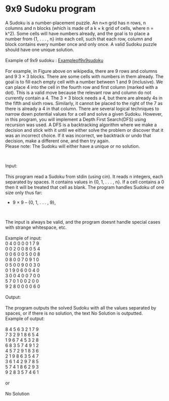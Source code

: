 <h1>9x9 Sudoku program</h1>
<p>A Sudoku is a number-placement puzzle. An n×n grid has n rows, n columns and n blocks (which is made of
a k × k grid of cells, where n = k^2). Some cells will have numbers already, and the goal is to place a number
from {1, . . . , n} into each cell, such that each row, column and block contains every number once and only
once. A valid Sudoku puzzle should have one unique solution.
</br></br>
Example of 9x9 sudoku : <a href="https://en.wikipedia.org/wiki/Sudoku">Exampleof9x9sudoku</a> </br></br>
For example, in Figure above on wikipedia, there are 9 rows and columns and 9 3 × 3 blocks. There are some cells with
numbers in them already. The goal is to fill each empty cell with a number between 1 and 9 (inclusive). We can
place 4 into the cell in the fourth row and first column (marked with a dot). This is a valid move because the
relevant row and column do not currently contain a 4. The 3 × 3 block needs a 4, but there are already 4s in the
fifth and sixth rows. Similarly, it cannot be placed to the right of the 7 as there is already a 4 in that column.
There are several logical techniques to narrow down potential values for a cell and solve a given Sudoku.
However, in this program, you will implement a Depth First Search(DFS) using recursion was used. A DFS is a backtracking
algorithm where we make a decision and stick with it until we either solve the problem or discover that it was
an incorrect choice. If it was incorrect, we backtrack or undo that decision, make a different one, and then try
again. </br>
Please note: The Sudoku will either have a unique or no solution.</p>
</br>
<p>
Input:</br></br>
This program read a Sudoku from stdin (using cin). It reads n integers, each separated by
spaces. It contains values in {0, 1, . . . , n}. If a cell contains a 0 then it will be treated that cell as blank. The program handles Sudoku of one size only thus far:
  <ul>
<li> 9 × 9 – {0, 1, . . . , 9},</li>
  </ul>
</br>

The input is always be valid, and the program doesnt handle special cases with strange whitespace, etc.
</br></br>
Example of input:</br>
0 4 0 0 0 0 1 7 9</br>
0 0 2 0 0 8 0 5 4</br>
0 0 6 0 0 5 0 0 8</br>
0 8 0 0 7 0 9 1 0</br>
0 5 0 0 9 0 0 3 0</br>
0 1 9 0 6 0 0 4 0</br>
3 0 0 4 0 0 7 0 0</br>
5 7 0 1 0 0 2 0 0</br>
9 2 8 0 0 0 0 6 0</br>
</br>
Output:</br></br>
The program outputs the solved Sudoku with all the values separated by spaces, or if there is no solution, the text No Solution is outputted.
</br>Example of output:</br></br>
8 4 5 6 3 2 1 7 9</br>
7 3 2 9 1 8 6 5 4</br>
1 9 6 7 4 5 3 2 8</br>
6 8 3 5 7 4 9 1 2</br>
4 5 7 2 9 1 8 3 6</br>
2 1 9 8 6 3 5 4 7</br>
3 6 1 4 2 9 7 8 5</br>
5 7 4 1 8 6 2 9 3</br>
9 2 8 3 5 7 4 6 1</br>
</br> or </br></br>No Solution




  
</p>
